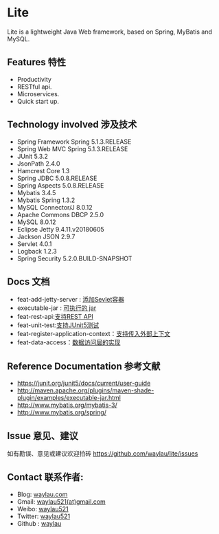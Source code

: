# Lite

Lite is a lightweight Java Web framework, based on Spring, MyBatis and MySQL.

## Features 特性

* Productivity
* RESTful api.
* Microservices.
* Quick start up.

## Technology involved 涉及技术

* Spring Framework Spring 5.1.3.RELEASE
* Spring Web MVC Spring 5.1.3.RELEASE
* JUnit 5.3.2
* JsonPath 2.4.0
* Hamcrest Core 1.3
* Spring JDBC 5.0.8.RELEASE
* Spring Aspects 5.0.8.RELEASE
* Mybatis 3.4.5
* Mybatis Spring 1.3.2
* MySQL Connector/J 8.0.12
* Apache Commons DBCP 2.5.0
* MySQL 8.0.12
* Eclipse Jetty 9.4.11.v20180605
* Jackson JSON 2.9.7
* Servlet 4.0.1
* Logback 1.2.3
* Spring Security 5.2.0.BUILD-SNAPSHOT

## Docs 文档

* feat-add-jetty-server : [添加Sevlet容器](docs/feat-add-jetty-server.md)
* executable-jar : [可执行的 jar](docs/executable-jar.md)
* feat-rest-api:[支持REST API](docs/feat-rest-api.md)
* feat-unit-test:[支持JUnit5测试](docs/feat-unit-test.md)
* feat-register-application-context：[支持传入外部上下文](docs/feat-register-application-context.md)
* feat-data-access：[数据访问层的实现](docs/feat-data-access.md)

## Reference Documentation 参考文献

* https://junit.org/junit5/docs/current/user-guide
* http://maven.apache.org/plugins/maven-shade-plugin/examples/executable-jar.html
* http://www.mybatis.org/mybatis-3/
* http://www.mybatis.org/spring/

## Issue 意见、建议

如有勘误、意见或建议欢迎拍砖 <https://github.com/waylau/lite/issues>

## Contact 联系作者:

* Blog: [waylau.com](https://waylau.com)
* Gmail: [waylau521(at)gmail.com](mailto:waylau521@gmail.com)
* Weibo: [waylau521](http://weibo.com/waylau521)
* Twitter: [waylau521](https://twitter.com/waylau521)
* Github : [waylau](https://github.com/waylau)